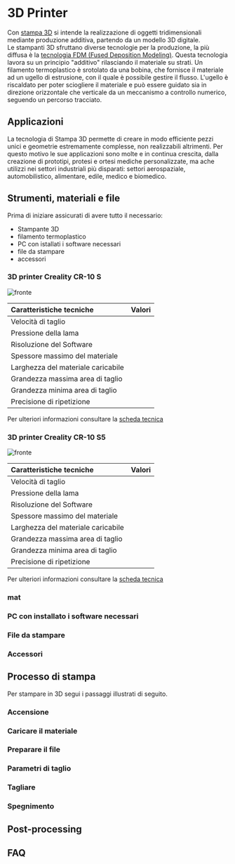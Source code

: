# 3D Printer

<!-- inserire indice -->

Con [stampa 3D](https://it.wikipedia.org/wiki/Stampa_3D) si intende la realizzazione di oggetti tridimensionali mediante produzione additiva, partendo da un modello 3D digitale.   
Le stampanti 3D sfruttano diverse tecnologie per la produzione, la più diffusa è la [tecnologia FDM (Fused Deposition Modeling)](https://it.wikipedia.org/wiki/Modellazione_a_deposizione_fusa). Questa tecnologia lavora su un principio "additivo" rilasciando il materiale su strati. Un filamento termoplastico è srotolato da una bobina, che fornisce il materiale ad un ugello di estrusione, con il quale è possibile gestire il flusso. L'ugello è riscaldato per poter sciogliere il materiale e può essere guidato sia in direzione orizzontale che verticale da un meccanismo a controllo numerico, seguendo un percorso tracciato.

## Applicazioni

La tecnologia di Stampa 3D permette di creare in modo efficiente pezzi unici e geometrie estremamente complesse, non realizzabili altrimenti. Per questo motivo le sue applicazioni sono molte e in continua crescita, dalla creazione di prototipi, protesi e ortesi mediche personalizzate, ma ache utilizzi nei settori industriali più disparati: settori aerospaziale, automobilistico, alimentare, edile, medico e biomedico.

## Strumenti, materiali e file
Prima di iniziare assicurati di avere tutto il necessario:
- Stampante 3D
- filamento termoplastico
- PC con istallati i software necessari
- file da stampare
- accessori

### 3D printer Creality CR-10 S

![fronte ](img/)    

| Caratteristiche tecniche           | Valori                                   |   
|:-----------------------------------|:-----------------------------------------|   
| Velocità di taglio                 |  |   
| Pressione della lama               |                            |   
| Risoluzione del Software           |                            |   
| Spessore massimo del materiale     |                                  |   
| Larghezza del materiale caricabile |                           |   
| Grandezza massima area di taglio   |        |   
| Grandezza minima area di taglio    |                   |   
| Precisione di ripetizione          |                    |     


Per ulteriori informazioni consultare la [scheda tecnica](src/cr10-user-manual.PDF)

### 3D printer Creality CR-10 S5

![fronte ](img/)   

| Caratteristiche tecniche           | Valori                                   |   
|:-----------------------------------|:-----------------------------------------|   
| Velocità di taglio                 |  |   
| Pressione della lama               |                            |   
| Risoluzione del Software           |                            |   
| Spessore massimo del materiale     |                                  |   
| Larghezza del materiale caricabile |                           |   
| Grandezza massima area di taglio   |        |   
| Grandezza minima area di taglio    |                   |   
| Precisione di ripetizione          |                    |     


Per ulteriori informazioni consultare la [scheda tecnica](src/cr10-user-manual.PDF)

### mat


### PC con installato i software necessari


### File da stampare


### Accessori


## Processo di stampa

Per stampare in 3D segui i passaggi illustrati di seguito.

### Accensione



### Caricare il materiale 



### Preparare il file



### Parametri di taglio



### Tagliare



### Spegnimento 
 

## Post-processing



## FAQ
<!-- quali sono i problemi più frequenti? -->
